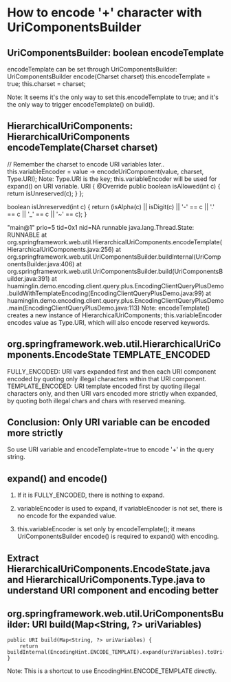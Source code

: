 # How to encode '+' character with UriComponentsBuilder

## UriComponentsBuilder: boolean encodeTemplate

encodeTemplate can be set through UriComponentsBuilder: UriComponentsBuilder encode(Charset charset)
this.encodeTemplate = true; this.charset = charset;

Note: It seems it's the only way to set this.encodeTemplate to true;
and it's the only way to trigger encodeTemplate() on build().

## HierarchicalUriComponents: HierarchicalUriComponents encodeTemplate(Charset charset)

// Remember the charset to encode URI variables later..
		this.variableEncoder = value -> encodeUriComponent(value, charset, Type.URI);
Note: Type.URI is the key; this.variableEncoder will be used for expand() on URI variable.
URI { @Override public boolean isAllowed(int c) { return isUnreserved(c); } };

boolean isUnreserved(int c) {
			return (isAlpha(c) || isDigit(c) || '-' == c || '.' == c || '_' == c || '~' == c);
}

"main@1" prio=5 tid=0x1 nid=NA runnable
  java.lang.Thread.State: RUNNABLE
	  at org.springframework.web.util.HierarchicalUriComponents.encodeTemplate(HierarchicalUriComponents.java:256)
	  at org.springframework.web.util.UriComponentsBuilder.buildInternal(UriComponentsBuilder.java:406)
	  at org.springframework.web.util.UriComponentsBuilder.build(UriComponentsBuilder.java:391)
	  at huaminglin.demo.encoding.client.query.plus.EncodingClientQueryPlusDemo.buildWithTemplateEncoding(EncodingClientQueryPlusDemo.java:99)
	  at huaminglin.demo.encoding.client.query.plus.EncodingClientQueryPlusDemo.main(EncodingClientQueryPlusDemo.java:113)
Note: encodeTemplate() creates a new instance of HierarchicalUriComponents;
this.variableEncoder encodes value as Type.URI, which will also encode reserved keywords.

## org.springframework.web.util.HierarchicalUriComponents.EncodeState TEMPLATE_ENCODED

FULLY_ENCODED: URI vars expanded first and then each URI component encoded by quoting only illegal characters within that URI component.
TEMPLATE_ENCODED: URI template encoded first by quoting illegal characters only, and then URI vars encoded more strictly when expanded, by quoting both illegal chars and chars with reserved meaning.

## Conclusion: Only URI variable can be encoded more strictly

So use URI variable and encodeTemplate=true to encode '+' in the query string.

## expand() and encode()

1. If it is FULLY_ENCODED, there is nothing to expand.

2. variableEncoder is used to expand, if variableEncoder is not set, there is no encode for the expanded value.

3. this.variableEncoder is set only by encodeTemplate();
it means UriComponentsBuilder encode() is required to expand() with encoding.

## Extract HierarchicalUriComponents.EncodeState.java and HierarchicalUriComponents.Type.java to understand URI component and encoding better

## org.springframework.web.util.UriComponentsBuilder: URI build(Map<String, ?> uriVariables)

	public URI build(Map<String, ?> uriVariables) {
		return buildInternal(EncodingHint.ENCODE_TEMPLATE).expand(uriVariables).toUri();
	}

Note: This is a shortcut to use EncodingHint.ENCODE_TEMPLATE directly.

